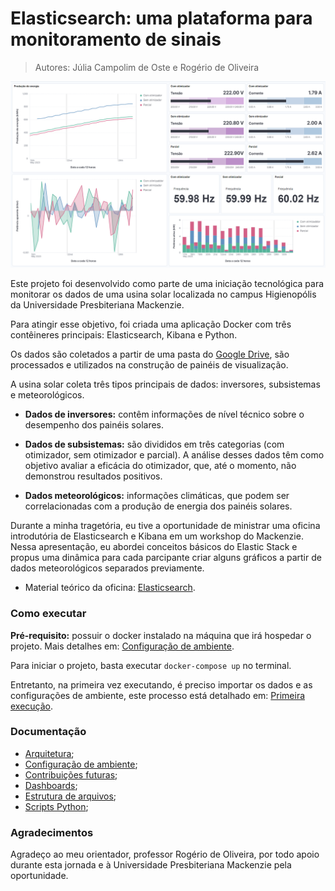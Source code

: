# Elasticsearch: uma plataforma para monitoramento de sinais

> Autores: Júlia Campolim de Oste e Rogério de Oliveira

<img src="https://github.com/jcampolim/iniciacao-tecnologica/blob/main/assets/subsistemas.png" alt="Dashboard de subsistemas feito com o Kibana">

Este projeto foi desenvolvido como parte de uma iniciação tecnológica para monitorar os dados de uma usina solar localizada no campus Higienopólis da Universidade Presbiteriana Mackenzie.

Para atingir esse objetivo, foi criada uma aplicação Docker com três contêineres principais: Elasticsearch, Kibana e Python. 

Os dados são coletados a partir de uma pasta do [Google Drive](https://drive.google.com/drive/folders/1BJVmQrSIuSqF2MDvw-xvkUuKy5Ckfdj8?usp=drive_link), são processados e utilizados na construção de painéis de visualização.

A usina solar coleta três tipos principais de dados: inversores, subsistemas e meteorológicos. 

* <strong>Dados de inversores:</strong> contêm informações de nível técnico sobre o desempenho dos painéis solares.

* <strong>Dados de subsistemas:</strong> são divididos em três categorias (com otimizador, sem otimizador e parcial). A análise desses dados têm como objetivo avaliar a eficácia do otimizador, que, até o momento, não demonstrou resultados positivos.

* <strong>Dados meteorológicos:</strong> informações climáticas, que podem ser correlacionadas com a produção de energia dos painéis solares.

Durante a minha tragetória, eu tive a oportunidade de ministrar uma oficina introdutória de Elasticsearch e Kibana em um workshop do Mackenzie. Nessa apresentação, eu abordei conceitos básicos do Elastic Stack e propus uma dinâmica para cada parcipante criar alguns gráficos a partir de dados meteorológicos separados previamente.

* Material teórico da oficina: [Elasticsearch](https://github.com/jcampolim/wtt-elasticsearch).

### Como executar

<strong>Pré-requisito:</strong> possuir o docker instalado na máquina que irá hospedar o projeto. Mais detalhes em: [Configuração de ambiente](https://github.com/jcampolim/iniciacao-tecnologica/blob/main/docs/configuracao-de-ambiente.md).

Para iniciar o projeto, basta executar `docker-compose up` no terminal. 

Entretanto, na primeira vez executando, é preciso importar os dados e as configurações de ambiente, este processo está detalhado em: [Primeira execução](https://github.com/jcampolim/iniciacao-tecnologica/blob/main/docs/primeira-execucao.md).

### Documentação

- [Arquitetura](https://github.com/jcampolim/iniciacao-tecnologica/blob/main/docs/arquitetura.md);
- [Configuração de ambiente](https://github.com/jcampolim/iniciacao-tecnologica/blob/main/docs/configuracao-de-ambiente.md);
- [Contribuições futuras](https://github.com/jcampolim/iniciacao-tecnologica/blob/main/docs/contribuicoes-futuras.md);
- [Dashboards](https://github.com/jcampolim/iniciacao-tecnologica/blob/main/docs/dashboards.md);
- [Estrutura de arquivos](https://github.com/jcampolim/iniciacao-tecnologica/blob/main/docs/estrutura-de-arquivos.md);
- [Scripts Python](https://github.com/jcampolim/iniciacao-tecnologica/blob/main/docs/scripts-python.md);

### Agradecimentos 

Agradeço ao meu orientador, professor Rogério de Oliveira, por todo apoio durante esta jornada e à Universidade Presbiteriana Mackenzie pela oportunidade.

